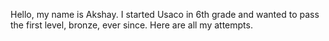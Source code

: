 Hello, my name is Akshay. I started Usaco in 6th grade and wanted to pass the first level, bronze, ever since. Here are all my attempts.
